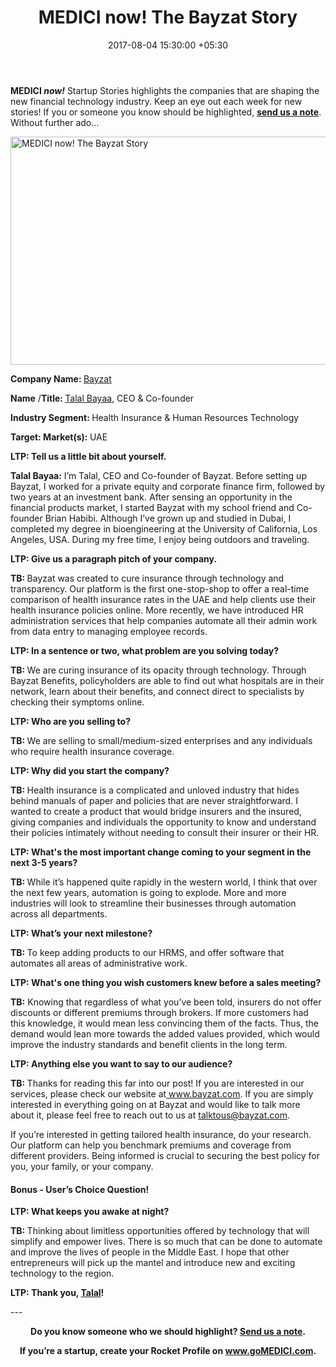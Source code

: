 ﻿---
title: MEDICI now! The Bayzat Story
date: 2017-08-04 15:30:00 +05:30
categories:
- Fintech
- Insights
- InsurTech
- Interviews
tags:
- Asia
- Bayzat
- Europe
- insights
- MEDICI
- MEDICI now
- US
Image: "/uploads/interview.jpg"
Person: Patrick Rivenbark
category:
- InsurTech
- Fintech
- Insights
- Interviews
Markets:
- Asia
- Bayzat
- Europe
- insights
- MEDICI
- MEDICI now
- US
type: post
status: publish
layout: post
---

<p><b>MEDICI</b><b><i> now!</i></b> Startup Stories highlights the companies that are shaping the new financial technology industry. Keep an eye out each week for new stories! If you or someone you know should be highlighted, <a href="mailto:elena@letstalkpayments.com"><b>send us a note</b></a>. Without further ado…</p>
<p><img class="aligncenter size-full wp-image-27389" src="https://s3-us-west-2.amazonaws.com/go-medici/uploads/2017/08/Bayzat.png" alt="MEDICI now! The Bayzat Story" width="960" height="365" /></p>
<p><b>Company Name: </b><a href="https://www.bayzat.com/">Bayzat</a></p>
<p><b>Name</b> /<b>Title: </b><a href="http://linkedin.com/in/talal-bayaa-213ba0b">Talal Bayaa</a>, CEO &amp; Co-founder</p>
<p><b>Industry Segment: </b>Health Insurance &amp; Human Resources Technology</p>
<p><b>Target: Market(s): </b>UAE</p>
<p><b>LTP: Tell us a little bit about yourself. </b></p>
<p><b>Talal Bayaa:</b> I’m Talal, CEO and Co-founder of Bayzat. Before setting up Bayzat, I worked for a private equity and corporate finance firm, followed by two years at an investment bank. After sensing an opportunity in the financial products market, I started Bayzat with my school friend and Co-founder Brian Habibi. Although I’ve grown up and studied in Dubai, I completed my degree in bioengineering at the University of California, Los Angeles, USA. During my free time, I enjoy being outdoors and traveling.</p>
<p><b>LTP: Give us a paragraph pitch of your company.</b></p>
<p><b>TB: </b>Bayzat was created to cure insurance through technology and transparency. Our platform is the first one-stop-shop to offer a real-time comparison of health insurance rates in the UAE and help clients use their health insurance policies online. More recently, we have introduced HR administration services that help companies automate all their admin work from data entry to managing employee records.</p>
<p><b>LTP: In a sentence or two, what problem are you solving today? </b></p>
<p><b>TB: </b>We are curing insurance of its opacity through technology. Through Bayzat Benefits, policyholders are able to find out what hospitals are in their network, learn about their benefits, and connect direct to specialists by checking their symptoms online. </p>
<p><b>LTP: Who are you selling to?</b></p>
<p><b>TB: </b>We are selling to small/medium-sized enterprises and any individuals who require health insurance coverage.</p>
<p><b>LTP: Why did you start the company? </b></p>
<p><b>TB: </b>Health insurance is a complicated and unloved industry that hides behind manuals of paper and policies that are never straightforward. I wanted to create a product that would bridge insurers and the insured, giving companies and individuals the opportunity to know and understand their policies intimately without needing to consult their insurer or their HR.</p>
<p><b>LTP: What's the most important change coming to your segment in the next 3-5 years?</b></p>
<p><b>TB: </b>While it’s happened quite rapidly in the western world, I think that over the next few years, automation is going to explode. More and more industries will look to streamline their businesses through automation across all departments.</p>
<p><b>LTP: What’s your next milestone?</b></p>
<p><b>TB: </b>To keep adding products to our HRMS, and offer software that automates all areas of administrative work.</p>
<p><b>LTP: What's one thing you wish customers knew before a sales meeting? </b></p>
<p><b>TB:</b> Knowing that regardless of what you’ve been told, insurers do not offer discounts or different premiums through brokers. If more customers had this knowledge, it would mean less convincing them of the facts. Thus, the demand would lean more towards the added values provided, which would improve the industry standards and benefit clients in the long term.</p>
<p><b>LTP: Anything else you want to say to our audience?</b></p>
<p><b>TB: </b>Thanks for reading this far into our post! If you are interested in our services, please check our website at<a href="http://www.bayzat.com"> www.bayzat.com</a>. If you are simply interested in everything going on at Bayzat and would like to talk more about it, please feel free to reach out to us at <a href="mailto:talktous@bayzat.com">talktous@bayzat.com</a>.</p>
<p>If you’re interested in getting tailored health insurance, do your research. Our platform can help you benchmark premiums and coverage from different providers. Being informed is crucial to securing the best policy for you, your family, or your company.</p>
<h4><strong>Bonus - User’s Choice Question!</strong></h4>
<p><b>LTP: What keeps you awake at night?</b></p>
<p><b>TB: </b>Thinking about limitless opportunities offered by technology that will simplify and empower lives. There is so much that can be done to automate and improve the lives of people in the Middle East. I hope that other entrepreneurs will pick up the mantel and introduce new and exciting technology to the region.</p>
<p><b>LTP: Thank you, </b><a href="https://www.linkedin.com/in/talal-bayaa-213ba0b/"><b>Talal</b></a><b>!</b></p>
---
<p style="text-align: center;"><b>Do you know someone who we should highlight? </b><a href="mailto:medici@letstalkpayments.com"><b>Send us a note</b></a><b>.</b></p>
<p style="text-align: center;"><b>If you’re a startup, create your Rocket Profile on </b><a href="http://www.gomedici.com/"><b>www.goMEDICI.com</b></a><b>.</b></p>
